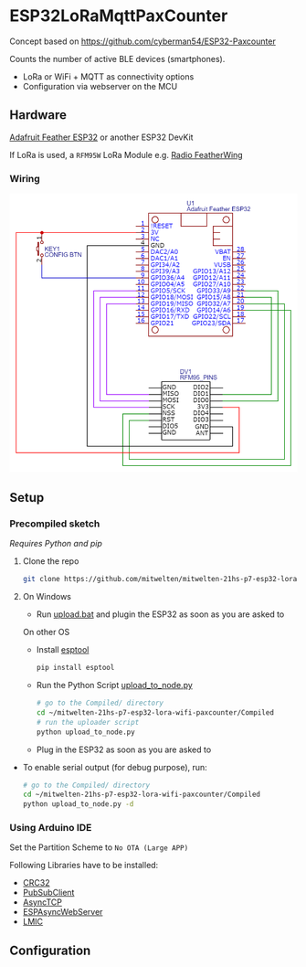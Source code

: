 # ESP32LoRaMqttPaxCounter
Concept based on https://github.com/cyberman54/ESP32-Paxcounter

Counts the number of active BLE devices (smartphones).
* LoRa or WiFi + MQTT as connectivity options
* Configuration via webserver on the MCU


## Hardware

[Adafruit Feather ESP32](https://www.adafruit.com/product/3405) or another ESP32 DevKit

If LoRa is used, a `RFM95W` LoRa Module e.g. [Radio FeatherWing](https://www.adafruit.com/product/3231)

### Wiring

![schematics](Images/ESP32LoRaMqttPaxCounter.png)

## Setup

### Precompiled sketch

*Requires Python and pip*

1. Clone the repo
    ```sh
    git clone https://github.com/mitwelten/mitwelten-21hs-p7-esp32-lora-wifi-paxcounter.git
    ```
2. On Windows
      - Run [upload.bat](Compiled/upload.bat) and plugin the ESP32 as soon as you are asked to 
   
    On other OS
    - Install [esptool](https://pypi.org/project/esptool/)
        ```sh
        pip install esptool
        ```
    - Run the Python Script [upload_to_node.py](Compiled/upload_to_node.py)
        ```sh
        # go to the Compiled/ directory
        cd ~/mitwelten-21hs-p7-esp32-lora-wifi-paxcounter/Compiled
        # run the uploader script
        python upload_to_node.py
        ```
    - Plug in the ESP32 as soon as you are asked to

- To enable serial output (for debug purpose), run:
    ```sh
    # go to the Compiled/ directory
    cd ~/mitwelten-21hs-p7-esp32-lora-wifi-paxcounter/Compiled
    python upload_to_node.py -d
    ```




### Using Arduino IDE

Set the Partition Scheme to `No OTA (Large APP)`

Following Libraries have to be installed:
* [CRC32](https://github.com/bakercp/CRC32)
* [PubSubClient](https://github.com/knolleary/pubsubclient)
* [AsyncTCP](https://github.com/me-no-dev/AsyncTCP)
* [ESPAsyncWebServer](https://github.com/me-no-dev/ESPAsyncWebServer)
* [LMIC](https://github.com/mcci-catena/arduino-lmic)





## Configuration

